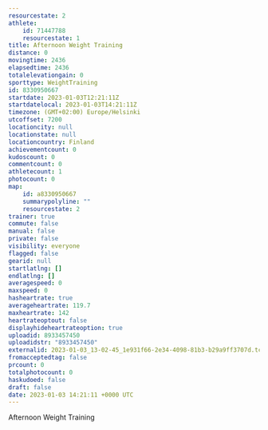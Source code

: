```yaml
---
resourcestate: 2
athlete:
    id: 71447788
    resourcestate: 1
title: Afternoon Weight Training
distance: 0
movingtime: 2436
elapsedtime: 2436
totalelevationgain: 0
sporttype: WeightTraining
id: 8330950667
startdate: 2023-01-03T12:21:11Z
startdatelocal: 2023-01-03T14:21:11Z
timezone: (GMT+02:00) Europe/Helsinki
utcoffset: 7200
locationcity: null
locationstate: null
locationcountry: Finland
achievementcount: 0
kudoscount: 0
commentcount: 0
athletecount: 1
photocount: 0
map:
    id: a8330950667
    summarypolyline: ""
    resourcestate: 2
trainer: true
commute: false
manual: false
private: false
visibility: everyone
flagged: false
gearid: null
startlatlng: []
endlatlng: []
averagespeed: 0
maxspeed: 0
hasheartrate: true
averageheartrate: 119.7
maxheartrate: 142
heartrateoptout: false
displayhideheartrateoption: true
uploadid: 8933457450
uploadidstr: "8933457450"
externalid: 2023-01-03_13-02-45_1e931f66-2e34-4098-81b3-b29a9ff3707d.tcx
fromacceptedtag: false
prcount: 0
totalphotocount: 0
haskudoed: false
draft: false
date: 2023-01-03 14:21:11 +0000 UTC
---
```

Afternoon Weight Training